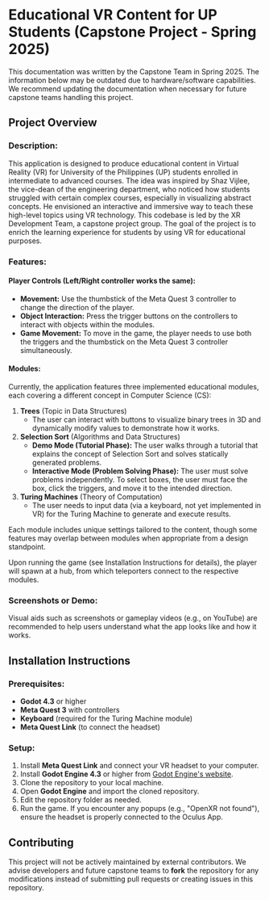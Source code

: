 # Educational VR Content for UP Students (Capstone Project - Spring 2025)

This documentation was written by the Capstone Team in Spring 2025. The information below may be outdated due to hardware/software capabilities. We recommend updating the documentation when necessary for future capstone teams handling this project.

## Project Overview

### Description:
This application is designed to produce educational content in Virtual Reality (VR) for University of the Philippines (UP) students enrolled in intermediate to advanced courses. The idea was inspired by Shaz Vijlee, the vice-dean of the engineering department, who noticed how students struggled with certain complex courses, especially in visualizing abstract concepts. He envisioned an interactive and immersive way to teach these high-level topics using VR technology. This codebase is led by the XR Development Team, a capstone project group. The goal of the project is to enrich the learning experience for students by using VR for educational purposes.

### Features:

#### Player Controls (Left/Right controller works the same):
- **Movement:** Use the thumbstick of the Meta Quest 3 controller to change the direction of the player.
- **Object Interaction:** Press the trigger buttons on the controllers to interact with objects within the modules.
- **Game Movement:** To move in the game, the player needs to use both the triggers and the thumbstick on the Meta Quest 3 controller simultaneously.

#### Modules:
Currently, the application features three implemented educational modules, each covering a different concept in Computer Science (CS):

1. **Trees** (Topic in Data Structures)
   - The user can interact with buttons to visualize binary trees in 3D and dynamically modify values to demonstrate how it works.
2. **Selection Sort** (Algorithms and Data Structures)
   - **Demo Mode (Tutorial Phase):** The user walks through a tutorial that explains the concept of Selection Sort and solves statically generated problems.
   - **Interactive Mode (Problem Solving Phase):** The user must solve problems independently. To select boxes, the user must face the box, click the triggers, and move it to the intended direction.
3. **Turing Machines** (Theory of Computation)
   - The user needs to input data (via a keyboard, not yet implemented in VR) for the Turing Machine to generate and execute results.

Each module includes unique settings tailored to the content, though some features may overlap between modules when appropriate from a design standpoint.

Upon running the game (see Installation Instructions for details), the player will spawn at a hub, from which teleporters connect to the respective modules.

### Screenshots or Demo:
Visual aids such as screenshots or gameplay videos (e.g., on YouTube) are recommended to help users understand what the app looks like and how it works.

## Installation Instructions

### Prerequisites:
- **Godot 4.3** or higher
- **Meta Quest 3** with controllers
- **Keyboard** (required for the Turing Machine module)
- **Meta Quest Link** (to connect the headset)

### Setup:
1. Install **Meta Quest Link** and connect your VR headset to your computer.
2. Install **Godot Engine 4.3** or higher from [Godot Engine's website](https://godotengine.org/).
3. Clone the repository to your local machine.
4. Open **Godot Engine** and import the cloned repository.
5. Edit the repository folder as needed.
6. Run the game. If you encounter any popups (e.g., "OpenXR not found"), ensure the headset is properly connected to the Oculus App.

## Contributing

This project will not be actively maintained by external contributors. We advise developers and future capstone teams to **fork** the repository for any modifications instead of submitting pull requests or creating issues in this repository.

